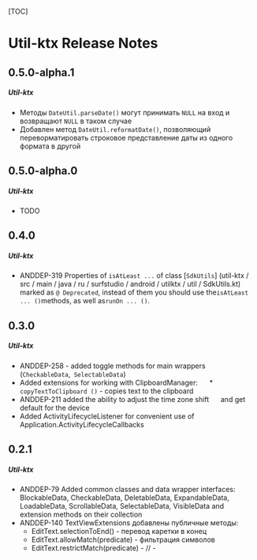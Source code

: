 [TOC]
# Util-ktx Release Notes
## 0.5.0-alpha.1
##### Util-ktx
* Методы `DateUtil.parseDate()` могут принимать `NULL` на вход и возвращают `NULL` в таком случае
* Добавлен метод `DateUtil.reformatDate()`, позволяющий переворматировать строковое представление даты из одного формата в другой 
## 0.5.0-alpha.0
##### Util-ktx
* TODO
## 0.4.0
##### Util-ktx
* ANDDEP-319 Properties of `isAtLeast ...` of class [`SdkUtils`] (util-ktx / src / main / java / ru / surfstudio / android / utilktx / util / SdkUtils.kt)
marked as `@ Deprecated`, instead of them you should use the` isAtLeast ... () `methods, as well as` runOn ... () `.
## 0.3.0
##### Util-ktx
* ANDDEP-258 - added toggle methods for main wrappers (`CheckableData`,` SelectableData`)
* Added extensions for working with ClipboardManager:
     * `copyTextToClipboard ()` - copies text to the clipboard
* ANDDEP-211 added the ability to adjust the time zone shift
     and get default for the device
* Added ActivityLifecycleListener for convenient use of Application.ActivityLifecycleCallbacks
## 0.2.1
##### Util-ktx
* ANDDEP-79 Added common classes and data wrapper interfaces: BlockableData, CheckableData, DeletableData, ExpandableData, LoadableData, ScrollableData, SelectableData, VisibleData and extension methods on their collection
* ANDDEP-140 TextViewExtensions добавлены публичные методы:
    * EditText.selectionToEnd() - перевод каретки в конец
    * EditText.allowMatch(predicate) - фильтрация символов
    * EditText.restrictMatch(predicate) - // -